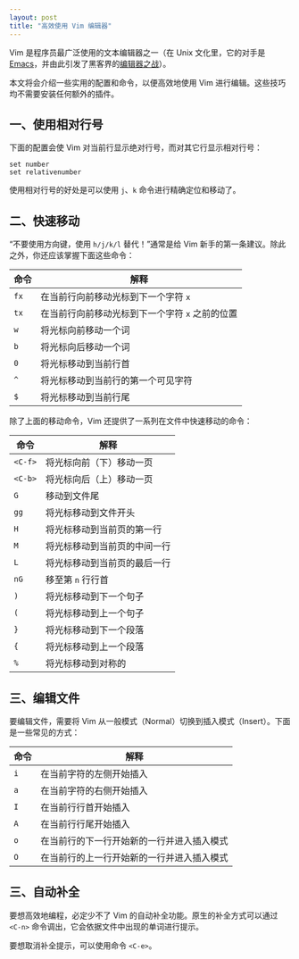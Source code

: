 ```yaml
---
layout: post
title: "高效使用 Vim 编辑器"
---
```


Vim 是程序员最广泛使用的文本编辑器之一（在 Unix 文化里，它的对手是 [Emacs](https://zh.wikipedia.org/wiki/Emacs)，并由此引发了黑客界的[编辑器之战](https://zh.wikipedia.org/wiki/编辑器之战)）。

本文将会介绍一些实用的配置和命令，以便高效地使用 Vim 进行编辑。这些技巧均不需要安装任何额外的插件。

## 一、使用相对行号

下面的配置会使 Vim 对当前行显示绝对行号，而对其它行显示相对行号：

```vim
set number
set relativenumber
```

使用相对行号的好处是可以使用 `j`、`k` 命令进行精确定位和移动了。

## 二、快速移动

“不要使用方向键，使用 `h/j/k/l` 替代！”通常是给 Vim 新手的第一条建议。除此之外，你还应该掌握下面这些命令：

| 命令    | 解释   |
|---------|--------------------------------|
| `fx`    | 在当前行向前移动光标到下一个字符 `x`   |
| `tx`    | 在当前行向前移动光标到下一个字符 `x` 之前的位置   |
| `w`     | 将光标向前移动一个词   |
| `b`     | 将光标向后移动一个词   |
| `0`     | 将光标移动到当前行首   |
| `^`     | 将光标移动到当前行的第一个可见字符   |
| `$`     | 将光标移动到当前行尾   |

除了上面的移动命令，Vim 还提供了一系列在文件中快速移动的命令：

| 命令    | 解释   |
|---------|--------------------------------|
| `<C-f>` | 将光标向前（下）移动一页   |
| `<C-b>` | 将光标向后（上）移动一页   |
| `G`     | 移动到文件尾   |
| `gg`    | 将光标移动到文件开头   |
| `H`     | 将光标移动到当前页的第一行   |
| `M`     | 将光标移动到当前页的中间一行   |
| `L`     | 将光标移动到当前页的最后一行   |
| `nG`    | 移至第 `n` 行行首   |
| `)`     | 将光标移动到下一个句子   |
| `(`     | 将光标移动到上一个句子   |
| `}`     | 将光标移动到下一个段落   |
| `{`     | 将光标移动到上一个段落   |
| `%`     | 将光标移动到对称的   |


## 三、编辑文件

要编辑文件，需要将 Vim 从一般模式（Normal）切换到插入模式（Insert）。下面是一些常见的方式：

| 命令    | 解释   |
|---------|--------------------------------|
| `i`     | 在当前字符的左侧开始插入   |
| `a`     | 在当前字符的右侧开始插入   |
| `I`     | 在当前行行首开始插入   |
| `A`     | 在当前行行尾开始插入   |
| `o`     | 在当前行的下一行开始新的一行并进入插入模式   |
| `O`     | 在当前行的上一行开始新的一行并进入插入模式   |


## 三、自动补全

要想高效地编程，必定少不了 Vim 的自动补全功能。原生的补全方式可以通过 `<C-n>` 命令调出，它会依据文件中出现的单词进行提示。

要想取消补全提示，可以使用命令 `<C-e>`。